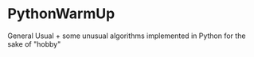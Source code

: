 # PythonWarmUp
General Usual + some unusual algorithms implemented in Python for the sake of "hobby"
